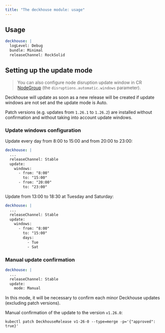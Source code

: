 ```yaml
---
title: "The deckhouse module: usage"
---
```


## Usage

```yaml
deckhouse: |
  logLevel: Debug
  bundle: Minimal
  releaseChannel: RockSolid
```

## Setting up the update mode

> You can also configure node disruption update window in CR [NodeGroup](../../modules/040-node-manager/cr.html#nodegroup) (the `disruptions.automatic.windows` parameter).

Deckhouse will update as soon as a new release will be created if update windows are not set and the update mode is Auto.

Patch versions (e.g. updates from `1.26.1` to `1.26.2`) are installed without confirmation and without taking into account update windows.

### Update windows configuration

Update every day from 8:00 to 15:00 and from 20:00 to 23:00:
```yaml
deckhouse: |
  ...
  releaseChannel: Stable
  update:
    windows: 
      - from: "8:00"
        to: "15:00"
      - from: "20:00"
        to: "23:00"
```

Update from 13:00 to 18:30 at Tuesday and Saturday:
```yaml
deckhouse: |
  ...
  releaseChannel: Stable
  update:
    windows: 
      - from: "8:00"
        to: "15:00"
        days:
          - Tue
          - Sat
```

### Manual update confirmation
```yaml
deckhouse: |
  ...
  releaseChannel: Stable
  update:
    mode: Manual
```

In this mode, it will be necessary to confirm each minor Deckhouse updates (excluding patch versions).

Manual confirmation of the update to the version `v1.26.0`:
```shell
kubectl patch DeckhouseRelease v1-26-0 --type=merge -p='{"approved": true}'
```
